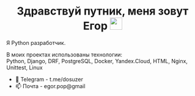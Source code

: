 <h1 align="center">Здравствуй путник, меня зовут Егор 
<img src="https://github.com/blackcater/blackcater/raw/main/images/Hi.gif" height="32"/></h1>

Я Python разработчик. 

В моих проектах использованы технологии:  
Python, Django, DRF, PostgreSQL, Docker, Yandex.Cloud, HTML, Nginx, Unittest, Linux
- 💬 Telegram - t.me/dosuzer
- 📫 Почта    - egor.pop@gmail



<!--
**DOSuzer/DOSuzer** is a ✨ _special_ ✨ repository because its `README.md` (this file) appears on your GitHub profile.
### Здравствуй путник! 👋
Here are some ideas to get you started:

- 🔭 I’m currently working on ...
- 🌱 I’m currently learning ...
- 👯 I’m looking to collaborate on ...
- 🤔 I’m looking for help with ...
- 💬 Ask me about ...
- 📫 How to reach me: ...
- 😄 Pronouns: ...
- ⚡ Fun fact: ...
-->
